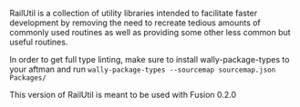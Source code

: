 RailUtil is a collection of utility libraries intended to facilitate faster development by removing the need to recreate tedious amounts of commonly used routines as well as providing some other less common but useful routines.

In order to get full type linting, make sure to install wally-package-types to your aftman and run `wally-package-types --sourcemap sourcemap.json Packages/`

This version of RailUtil is meant to be used with Fusion 0.2.0